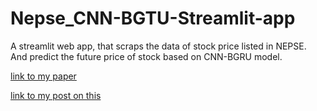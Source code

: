 # Nepse_CNN-BGTU-Streamlit-app
A streamlit web app, that scraps the data of stock price listed in NEPSE. And predict the future price of stock based on CNN-BGRU model.

[link to my paper](http://conference.ioe.edu.np/ioegc11/papers/ioegc-11-004-11005.pdf)



[link to my post on this](https://janak-lal.com.np/stock-price-prediction-with-cnn-bgru-model/)

